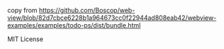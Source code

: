copy from
https://github.com/Boscop/web-view/blob/82d7cbce6228b1a964673cc0f22944ad808eab42/webview-examples/examples/todo-ps/dist/bundle.html

MIT License
